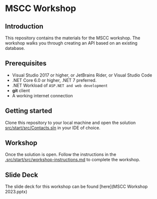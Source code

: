 # MSCC Workshop

## Introduction

This repository contains the materials for the MSCC workshop. The workshop walks you through creating an API based on an existing database.

## Prerequisites

* Visual Studio 2017 or higher, or JetBrains Rider, or Visual Studio Code
* .NET Core 6.0 or higher, .NET 7 preferred.
* .NET Workload of `ASP.NET and web development`
* **git** client
* A working internet connection

## Getting started

Clone this repository to your local machine and open the solution [src/start/src/Contacts.sln](src/start/src/Contacts.sln) in your IDE of choice.

## Workshop

Once the solution is open.  Follow the instructions in the [.src/start/src/workshop-instructions.md](/src/start/src/workshop-instructions.md) to complete the workshop.

## Slide Deck

The slide deck for this workshop can be found [here](MSCC Workshop 2023.pptx)
